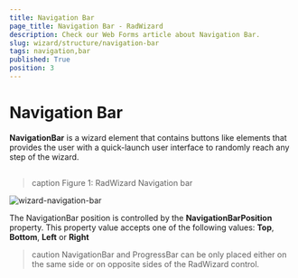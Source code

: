 ```yaml
---
title: Navigation Bar
page_title: Navigation Bar - RadWizard
description: Check our Web Forms article about Navigation Bar.
slug: wizard/structure/navigation-bar
tags: navigation,bar
published: True
position: 3
---
```


# Navigation Bar



**NavigationBar** is a wizard element that contains buttons like elements that provides the user with a quick-launch user interface to randomly reach any step of the wizard.

## 
>caption Figure 1: RadWizard Navigation bar

![wizard-navigation-bar](images/wizard-navigation-bar.png)

The NavigationBar position is controlled by the **NavigationBarPosition** property. This property value accepts one of the following values: **Top**, **Bottom**, **Left** or **Right**

>caution NavigationBar and ProgressBar can be only placed either on the same side or on opposite sides of the RadWizard control.
>

